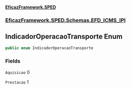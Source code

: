 #### [EficazFramework.SPED](EficazFrameworkSPED.md 'EficazFramework SPED')
### [EficazFramework.SPED.Schemas.EFD_ICMS_IPI](EficazFramework.SPED.Schemas.EFD_ICMS_IPI.md 'EficazFramework.SPED.Schemas.EFD_ICMS_IPI')

## IndicadorOperacaoTransporte Enum

```csharp
public enum IndicadorOperacaoTransporte
```
### Fields

<a name='EficazFramework.SPED.Schemas.EFD_ICMS_IPI.IndicadorOperacaoTransporte.Aquisicao'></a>

`Aquisicao` 0

<a name='EficazFramework.SPED.Schemas.EFD_ICMS_IPI.IndicadorOperacaoTransporte.Prestacao'></a>

`Prestacao` 1